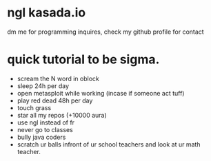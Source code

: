 # ngl kasada.io



dm me for programming inquires, check my github profile for contact



# quick tutorial to be sigma.

- scream the N word in oblock
- sleep 24h per day
- open metasploit while working (incase if someone act tuff)
- play red dead 48h per day
- touch grass
- star all my repos (+10000 aura)
- use ngl instead of fr
- never go to classes
- bully java coders
- scratch ur balls infront of ur school teachers and look at ur math teacher.
